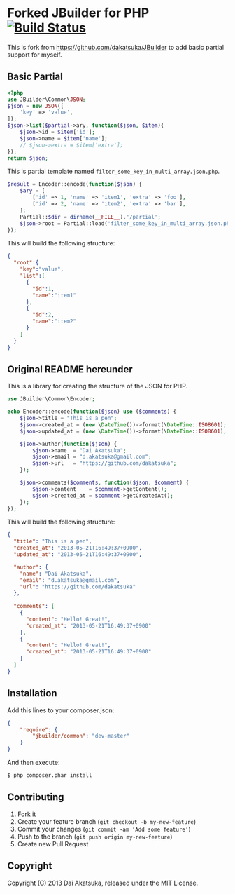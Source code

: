 # Forked JBuilder for PHP [![Build Status](https://travis-ci.org/kanonji/JBuilder.svg?branch=master)](https://travis-ci.org/kanonji/JBuilder)

This is fork from https://github.com/dakatsuka/JBuilder to add basic partial support for myself.

## Basic Partial

```php
<?php
use JBuilder\Common\JSON;
$json = new JSON([
    'key' => 'value',
]);
$json->list($partial->ary, function($json, $item){
    $json->id = $item['id'];
    $json->name = $item['name'];
    // $json->extra = $item['extra'];
});
return $json;
```

This is partial template named `filter_some_key_in_multi_array.json.php`.


```php
$result = Encoder::encode(function($json) {
    $ary = [
        ['id' => 1, 'name' => 'item1', 'extra' => 'foo'],
        ['id' => 2, 'name' => 'item2', 'extra' => 'bar'],
    ];
    Partial::$dir = dirname(__FILE__).'/partial';
    $json->root = Partial::load('filter_some_key_in_multi_array.json.php', ['ary' => $ary]);
});
```

This will build the following structure:

```json
{
  "root":{
    "key":"value",
    "list":[
      {
        "id":1,
        "name":"item1"
      },
      {
        "id":2,
        "name":"item2"
      }
    ]
  }
}
```


## Original README hereunder

This is a library for creating the structure of the JSON for PHP.

```php
use JBuilder\Common\Encoder;

echo Encoder::encode(function($json) use ($comments) {
    $json->title = "This is a pen";
    $json->created_at = (new \DateTime())->format(\DateTime::ISO8601);
    $json->updated_at = (new \DateTime())->format(\DateTime::ISO8601);

    $json->author(function($json) {
        $json->name  = "Dai Akatsuka";
        $json->email = "d.akatsuka@gmail.com";
        $json->url   = "https://github.com/dakatsuka";
    });

    $json->comments($comments, function($json, $comment) {
        $json->content    = $comment->getContent();
        $json->created_at = $comment->getCreatedAt();
    });
});
```

This will build the following structure:

```json
{
  "title": "This is a pen",
  "created_at": "2013-05-21T16:49:37+0900",
  "updated_at": "2013-05-21T16:49:37+0900",

  "author": {
    "name": "Dai Akatsuka",
    "email": "d.akatsuka@gmail.com",
    "url": "https://github.com/dakatsuka"
  },
  
  "comments": [
    {
      "content": "Hello! Great!",
      "created_at": "2013-05-21T16:49:37+0900"
    },
    {
      "content": "Hello! Great!",
      "created_at": "2013-05-21T16:49:37+0900"
    }
  ]
}
```


## Installation

Add this lines to your composer.json:

```json
{
    "require": {
        "jbuilder/common": "dev-master"
    }
}
```

And then execute:

```bash
$ php composer.phar install
```

## Contributing

1. Fork it
2. Create your feature branch (`git checkout -b my-new-feature`)
3. Commit your changes (`git commit -am 'Add some feature'`)
4. Push to the branch (`git push origin my-new-feature`)
5. Create new Pull Request

## Copyright

Copyright (C) 2013 Dai Akatsuka, released under the MIT License.
